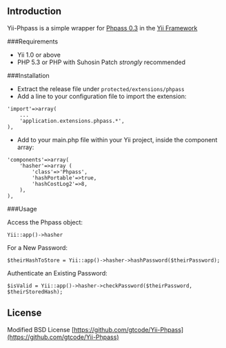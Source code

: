 Introduction
---------
Yii-Phpass is a simple wrapper for [Phpass 0.3](http://www.openwall.com/phpass/)
in the [Yii Framework](http://www.yiiframework.com/)

###Requirements

* Yii 1.0 or above
* PHP 5.3 or PHP with Suhosin Patch *strongly* recommended

###Installation

* Extract the release file under `protected/extensions/phpass`
* Add a line to your configuration file to import the extension:
```
'import'=>array(
    ...
    'application.extensions.phpass.*',
),
```
* Add to your main.php file within your Yii project, inside the component array:
```
'components'=>array(
    'hasher'=>array (
        'class'=>'Phpass',
        'hashPortable'=>true,
        'hashCostLog2'=>8,
    ),
),
```

###Usage

Access the Phpass object:
```
Yii::app()->hasher
```

For a New Password:
```
$theirHashToStore = Yii::app()->hasher->hashPassword($theirPassword);
```

Authenticate an Existing Password:
```
$isValid = Yii::app()->hasher->checkPassword($theirPassword, $theirStoredHash);
```

License
---------
Modified BSD License
[https://github.com/gtcode/Yii-Phpass](https://github.com/gtcode/Yii-Phpass)
